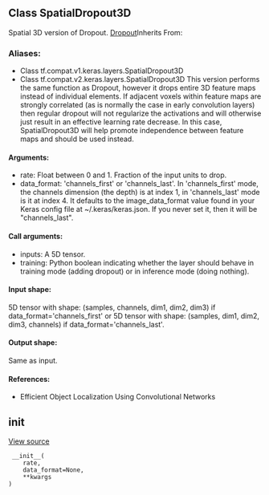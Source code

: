 ## Class SpatialDropout3D
Spatial 3D version of Dropout.
[Dropout](https://tensorflow.google.cn/api_docs/python/tf/keras/layers/Dropout)Inherits From: 

### Aliases:
- Class tf.compat.v1.keras.layers.SpatialDropout3D
- Class tf.compat.v2.keras.layers.SpatialDropout3D
This version performs the same function as Dropout, however it drops entire 3D feature maps instead of individual elements. If adjacent voxels within feature maps are strongly correlated (as is normally the case in early convolution layers) then regular dropout will not regularize the activations and will otherwise just result in an effective learning rate decrease. In this case, SpatialDropout3D will help promote independence between feature maps and should be used instead.
#### Arguments:
- rate: Float between 0 and 1. Fraction of the input units to drop.
- data_format: 'channels_first' or 'channels_last'. In 'channels_first' mode, the channels dimension (the depth) is at index 1, in 'channels_last' mode is it at index 4. It defaults to the image_data_format value found in your Keras config file at ~/.keras/keras.json. If you never set it, then it will be "channels_last".
#### Call arguments:
- inputs: A 5D tensor.
- training: Python boolean indicating whether the layer should behave in training mode (adding dropout) or in inference mode (doing nothing).
#### Input shape:
5D tensor with shape: (samples, channels, dim1, dim2, dim3) if data_format='channels_first' or 5D tensor with shape: (samples, dim1, dim2, dim3, channels) if data_format='channels_last'.
#### Output shape:
Same as input.
#### References:
- Efficient Object Localization Using Convolutional Networks
## __init__
[View source](https://github.com/tensorflow/tensorflow/blob/r2.0/tensorflow/python/keras/layers/core.py#L323-L331)


```
 __init__(
    rate,
    data_format=None,
    **kwargs
)
```
